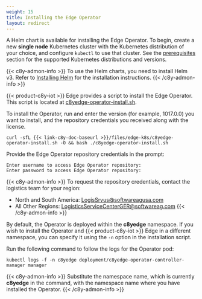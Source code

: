 ```yaml
---
weight: 15
title: Installing the Edge Operator
layout: redirect
---
```


A Helm chart is available for installing the Edge Operator. To begin, create a new **single node** Kubernetes cluster with the Kubernetes distribution of your choice, and configure `kubectl` to use that cluster. See the [prerequisites](/edge-k8s/installing-edge-on-k8/#prerequisites) section for the supported Kubernetes distributions and versions.

{{< c8y-admon-info >}}
To use the Helm charts, you need to install Helm v3. Refer to [Installing Helm](https://helm.sh/docs/intro/install/) for the installation instructions.
{{< /c8y-admon-info >}}

{{< product-c8y-iot >}} Edge provides a script to install the Edge Operator. This script is located at [c8yedge-operator-install.sh](/files/edge-k8s/c8yedge-operator-install.sh).

To install the Operator, run and enter the version (for example, 1017.0.0) you want to install, and the repository credentials you received along with the license.

```shell
curl -sfL {{< link-c8y-doc-baseurl >}}/files/edge-k8s/c8yedge-operator-install.sh -O && bash ./c8yedge-operator-install.sh
```
Provide the Edge Operator repository credentials in the prompt:

```text
Enter username to access Edge Operator repository:  
Enter password to access Edge Operator repository: 
```
{{< c8y-admon-info >}}
To request the repository credentials, contact the logistics team for your region:
- North and South America: LogisSrvus@softwareagusa.com 
- All Other Regions: LogisticsServiceCenterGER@softwareag.com {{< /c8y-admon-info >}}

By default, the Operator is deployed within the **c8yedge** namespace. If you wish to install the Operator and {{< product-c8y-iot >}} Edge in a different namespace, you can specify it using the `-n` option in the installation script. 

Run the following command to follow the logs for the Operator pod:
```shell
kubectl logs -f -n c8yedge deployment/c8yedge-operator-controller-manager manager
```
{{< c8y-admon-info >}}
Substitute the namespace name, which is currently **c8yedge** in the command, with the namespace name where you have installed the Operator.
{{< /c8y-admon-info >}}